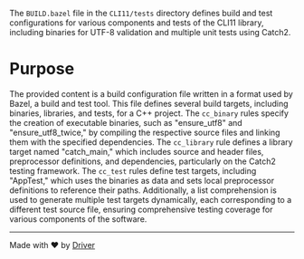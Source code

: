 <!--------------------------------------------------------------------------------->
<!-- IMPORTANT: This file is auto-generated by Driver (https://driver.ai). -------->
<!-- Manual edits may be overwritten on future commits. --------------------------->
<!--------------------------------------------------------------------------------->

The `BUILD.bazel` file in the `CLI11/tests` directory defines build and test configurations for various components and tests of the CLI11 library, including binaries for UTF-8 validation and multiple unit tests using Catch2.

# Purpose
The provided content is a build configuration file written in a format used by Bazel, a build and test tool. This file defines several build targets, including binaries, libraries, and tests, for a C++ project. The `cc_binary` rules specify the creation of executable binaries, such as "ensure_utf8" and "ensure_utf8_twice," by compiling the respective source files and linking them with the specified dependencies. The `cc_library` rule defines a library target named "catch_main," which includes source and header files, preprocessor definitions, and dependencies, particularly on the Catch2 testing framework. The `cc_test` rules define test targets, including "AppTest," which uses the binaries as data and sets local preprocessor definitions to reference their paths. Additionally, a list comprehension is used to generate multiple test targets dynamically, each corresponding to a different test source file, ensuring comprehensive testing coverage for various components of the software.

---
Made with ❤️ by [Driver](https://www.driver.ai/)